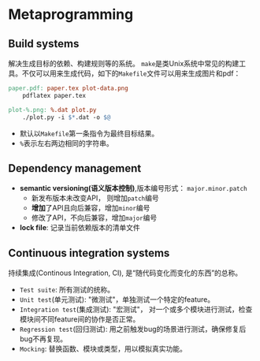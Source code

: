 # Metaprogramming
## Build systems
解决生成目标的依赖、构建规则等的系统。
`make`是类Unix系统中常见的构建工具。不仅可以用来生成代码，如下的`Makefile`文件可以用来生成图片和pdf：
```makefile
paper.pdf: paper.tex plot-data.png
	pdflatex paper.tex

plot-%.png: %.dat plot.py
	./plot.py -i $*.dat -o $@
```
* 默认以`Makefile`第一条指令为最终目标结果。
* `%`表示左右两边相同的字符串。

## Dependency management
* **semantic versioning(语义版本控制)**,版本编号形式： `major.minor.patch`
    * 新发布版本未改变API， 则增加`patch`编号
    * **增加**了API且向后兼容，增加`minor`编号
    * 修改了API，不向后兼容，增加`major`编号
* **lock file**: 记录当前依赖版本的清单文件

## Continuous integration systems
持续集成(Continous Integration, CI), 是“随代码变化而变化的东西”的总称。
* `Test suite`: 所有测试的统称。
* `Unit test`(单元测试): "微测试"，单独测试一个特定的feature。
* `Integration test`(集成测试): "宏测试"， 对一个或多个模块进行测试，检查模块间不同feature间的协作是否正常。
* `Regression test`(回归测试): 用之前触发bug的场景进行测试，确保修复后bug不再复现。
* `Mocking`: 替换函数、模块或类型，用以模拟真实功能。
